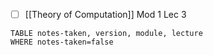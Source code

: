 
- [ ] [[Theory of Computation]] Mod 1 Lec 3

```dataview
TABLE notes-taken, version, module, lecture
WHERE notes-taken=false
```
